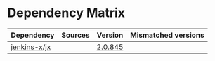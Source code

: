 # Dependency Matrix

Dependency | Sources | Version | Mismatched versions
---------- | ------- | ------- | -------------------
[jenkins-x/jx](https://github.com/jenkins-x/jx) |  | [2.0.845](https://github.com/jenkins-x/jx/releases/tag/v2.0.845) | 
